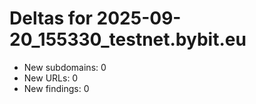 # Deltas for 2025-09-20_155330_testnet.bybit.eu
- New subdomains: 0
- New URLs: 0
- New findings: 0
